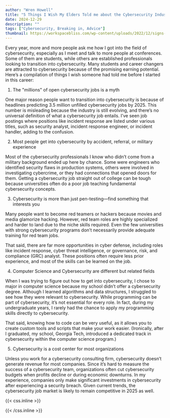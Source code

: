 ```yaml
---
author: "Wren Howell"
title: "5 Things I Wish My Elders Told me about the Cybersecurity Industry "
date: 2024-12-29
description: ""
tags: ["Cybersecurity, Breaking in, Advice"]
thumbnail: https://workspacebliss.com/wp-content/uploads/2022/12/signs-you-got-the-job.jpg.webp
---
```


Every year, more and more people ask me how I got into the field of cybersecurity, especially as I meet and talk to more people at conferences. Some of them are students, while others are established professionals looking to transition into cybersecurity. Many students and career changers are attracted to cybersecurity because of the promising earning potential. Here’s a compilation of things I wish someone had told me before I started in this career:

1. The "millions" of open cybersecurity jobs is a myth

One major reason people want to transition into cybersecurity is because of headlines predicting 3.5 million unfilled cybersecurity jobs by 2025. This number is misleading because the industry is still evolving, and there’s no universal definition of what a cybersecurity job entails. I’ve seen job postings where positions like incident response are listed under various titles, such as security analyst, incident response engineer, or incident handler, adding to the confusion.

2. Most people get into cybersecurity by accident, referral, or military experience

Most of the cybersecurity professionals I know who didn’t come from a military background ended up here by chance. Some were engineers who identified security flaws in production systems, others were involved in investigating cybercrime, or they had connections that opened doors for them. Getting a cybersecurity job straight out of college can be tough because universities often do a poor job teaching fundamental cybersecurity concepts.

3. Cybersecurity is more than just pen-testing—find something that interests you

Many people want to become red teamers or hackers because movies and media glamorize hacking. However, red team roles are highly specialized and harder to land due to the niche skills required. Even the few universities with strong cybersecurity programs don’t necessarily provide adequate training for red team jobs.

That said, there are far more opportunities in cyber defense, including roles like incident response, cyber threat intelligence, or governance, risk, and compliance (GRC) analyst. These positions often require less prior experience, and most of the skills can be learned on the job.

4. Computer Science and Cybersecurity are different but related fields

When I was trying to figure out how to get into cybersecurity, I chose to major in computer science because my school didn’t offer a cybersecurity degree. Although I learned algorithms and data structures, I struggled to see how they were relevant to cybersecurity. While programming can be part of cybersecurity, it’s not essential for every role. In fact, during my undergraduate years, I rarely had the chance to apply my programming skills directly to cybersecurity.

That said, knowing how to code can be very useful, as it allows you to create custom tools and scripts that make your work easier. (Ironically, after I graduated, my school, Georgia Tech, introduced a dedicated track in cybersecurity within the computer science program.)

5. Cybersecurity is a cost center for most organizations

Unless you work for a cybersecurity consulting firm, cybersecurity doesn’t generate revenue for most companies. Since it’s hard to measure the success of a cybersecurity team, organizations often cut cybersecurity budgets when profits decline or during economic downturns. In my experience, companies only make significant investments in cybersecurity after experiencing a security breach. Given current trends, the cybersecurity job market is likely to remain competitive in 2025 as well.




{{< css.inline >}}

<style>
.emojify {
	font-family: Apple Color Emoji, Segoe UI Emoji, NotoColorEmoji, Segoe UI Symbol, Android Emoji, EmojiSymbols;
	font-size: 2rem;
	vertical-align: middle;
}
@media screen and (max-width:650px) {
  .nowrap {
    display: block;
    margin: 25px 0;
  }
}
</style>

{{< /css.inline >}}
